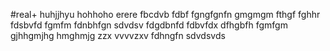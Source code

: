#real+
huhjjhyu
hohhoho
erere
fbcdvb
fdbf
fgngfgnfn
gmgmgm
fthgf
fghhr
fdsbvfd
fgmfm
fdnbhfgn
sdvdsv
fdgdbnfd
fdbvfdx
dfhgbfh
fgmfgm
gjhhgmjhg
hmghmjg
zzx vvvvzxv
fdhngfn
sdvdsvds
